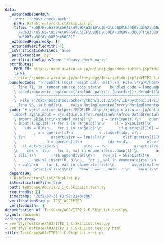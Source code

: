 ```yaml
---
data:
  _extendedDependsOn:
  - icon: ':heavy_check_mark:'
    path: DataStructure/List/SkipList.py
    title: "\u5BFE\u6570\u6642\u9593\u30E9\u30F3\u30C0\u30E0\u30A2\u30AF\u30BB\u30B9\
      /\u633F\u5165/\u524A\u9664\u53EF\u80FD\u30EA\u30B9\u30C8 (\u30B9\u30AD\u30C3\
      \u30D7\u30EA\u30B9\u30C8)"
  _extendedRequiredBy: []
  _extendedVerifiedWith: []
  _isVerificationFailed: false
  _pathExtension: py
  _verificationStatusIcon: ':heavy_check_mark:'
  attributes:
    PROBLEM: http://judge.u-aizu.ac.jp/onlinejudge/description.jsp?id=ITP2_1_C
    links:
    - http://judge.u-aizu.ac.jp/onlinejudge/description.jsp?id=ITP2_1_C
  bundledCode: "Traceback (most recent call last):\n  File \"/opt/hostedtoolcache/Python/3.11.2/x64/lib/python3.11/site-packages/onlinejudge_verify/documentation/build.py\"\
    , line 71, in _render_source_code_stat\n    bundled_code = language.bundle(stat.path,\
    \ basedir=basedir, options={'include_paths': [basedir]}).decode()\n          \
    \         ^^^^^^^^^^^^^^^^^^^^^^^^^^^^^^^^^^^^^^^^^^^^^^^^^^^^^^^^^^^^^^^^^^^^^^^^^^^^^^^^^\n\
    \  File \"/opt/hostedtoolcache/Python/3.11.2/x64/lib/python3.11/site-packages/onlinejudge_verify/languages/python.py\"\
    , line 96, in bundle\n    raise NotImplementedError\nNotImplementedError\n"
  code: "# verification-helper: PROBLEM http://judge.u-aizu.ac.jp/onlinejudge/description.jsp?id=ITP2_1_C\n\
    import sys\ninput = sys.stdin.buffer.readline\n\nfrom DataStructure.List.SkipList\
    \ import SkipList\n\n\ndef main():\n    q = int(input())\n    queries = [list(map(int,\
    \ input().split())) for i in range(q)]\n\n    sl = SkipList()\n    size = 0\n\
    \    idx = 0\n\n    for i in range(q):\n        if queries[i][0] == 0:\n     \
    \       _, x = queries[i]\n            sl.insert(idx, x)\n            size +=\
    \ 1\n            assert(size == len(sl))\n        elif queries[i][0] == 1:\n \
    \           _, d = queries[i]\n            idx += d\n        else:\n         \
    \   sl.delete(idx)\n            size -= 1\n            assert(size == len(sl))\n\
    \n    res = []\n    for i, val in enumerate(sl.dump()):\n        assert(val ==\
    \ sl[i])\n        res.append(val)\n\n    new_sl = SkipList()\n    for _ in range(len(sl)):\n\
    \        new_sl.insert(0, 0)\n    for i, val in enumerate(res):\n        new_sl[i]\
    \ = val\n\n    for i, val in enumerate(res):\n        assert(val == new_sl[i])\n\
    \        print(val)\n\n\nif __name__ == '__main__':\n    main()\n"
  dependsOn:
  - DataStructure/List/SkipList.py
  isVerificationFile: true
  path: TestCase/AOJ/ITP2_1_C.SkipList.test.py
  requiredBy: []
  timestamp: '2022-07-31 03:52:21+09:00'
  verificationStatus: TEST_ACCEPTED
  verifiedWith: []
documentation_of: TestCase/AOJ/ITP2_1_C.SkipList.test.py
layout: document
redirect_from:
- /verify/TestCase/AOJ/ITP2_1_C.SkipList.test.py
- /verify/TestCase/AOJ/ITP2_1_C.SkipList.test.py.html
title: TestCase/AOJ/ITP2_1_C.SkipList.test.py
---
```

